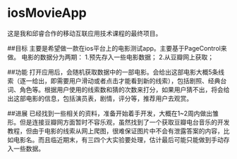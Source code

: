 # iosMovieApp
这是我和邱睿合作的移动互联应用技术课程的最终项目。

##目标
主要是希望做一款在ios平台上的电影测试app。主要基于PageControl来做。
电影的数据分为两期：
1.预先存入一些电影数据；
2.从豆瓣网上获取；

##功能
打开应用后，会随机获取数据中的一部电影。会给出这部电影大概5条线索（逐一给出，即需要用户滑动或者点击才能看到新的线索），包括剧照、经典台词、角色等。根据用户使用的线索数和猜的次数来打分，如果用户猜不出，将会给出这部电影的信息，包括演员表，剧情，评分等，推荐用户去观赏。

##进展
已经找到一些相关的资料，准备开始着手开发，大概在1~2周内做出雏形。但是连接豆瓣网方面暂时不容乐观，虽然找到了一个获取豆瓣电台音乐的开发教程，但由于电影的线索从网上爬图，很难保证图片中不会有泄露答案的内容，比如电影名。而且临近期末，有三四个大实验要处理，估计最后可能只能做到手动存入一些数据。

